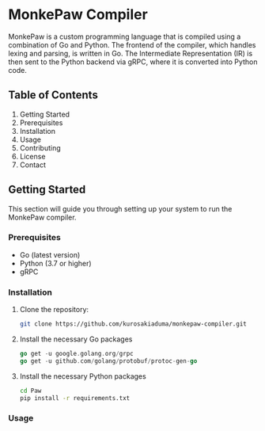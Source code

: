 # MonkePaw Compiler

MonkePaw is a custom programming language that is compiled using a combination of Go and Python. The frontend of the compiler, which handles lexing and parsing, is written in Go. The Intermediate Representation (IR) is then sent to the Python backend via gRPC, where it is converted into Python code.

## Table of Contents

1. Getting Started
2. Prerequisites
3. Installation
4. Usage
5. Contributing
6. License
7. Contact

## Getting Started

This section will guide you through setting up your system to run the MonkePaw compiler.

### Prerequisites

- Go (latest version)
- Python (3.7 or higher)
- gRPC

### Installation

1. Clone the repository:
   ```bash
   git clone https://github.com/kurosakiaduma/monkepaw-compiler.git
   
2. Install the necessary Go packages
    ```go
   go get -u google.golang.org/grpc
   go get -u github.com/golang/protobuf/protoc-gen-go

3. Install the necessary Python packages
    ```bash
   cd Paw
   pip install -r requirements.txt
   
### Usage